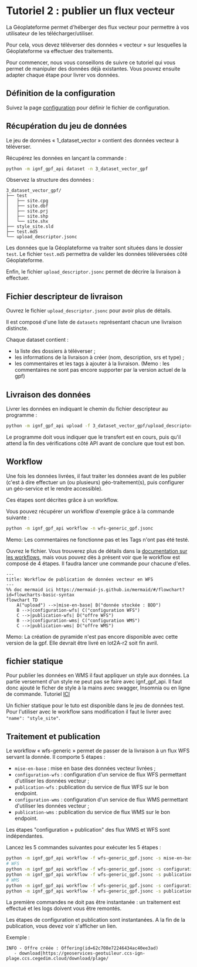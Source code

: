 # Tutoriel 2 : publier un flux vecteur

La Géoplateforme permet d'héberger des flux vecteur pour permettre à vos utilisateur de les télécharger/utiliser.

Pour cela, vous devez téléverser des données « vecteur » sur lesquelles la Géoplateforme va effectuer des traitements.

Pour commencer, nous vous conseillons de suivre ce tutoriel qui vous permet de manipuler des données déjà existantes. Vous pouvez ensuite adapter chaque étape pour livrer vos données.

## Définition de la configuration

Suivez la page [configuration](configuration.md) pour définir le fichier de configuration.

## Récupération du jeu de données

Le jeu de données « 1_dataset_vector » contient des données vecteur à téléverser.

Récupérez les données en lançant la commande :

```sh
python -m ignf_gpf_api dataset -n 3_dataset_vector_gpf
```

Observez la structure des données :

```
3_dataset_vector_gpf/
├── test
│   ├── site.cpg
│   ├── site.dbf
│   ├── site.prj
│   ├── site.shp
│   └── site.shx
├── style_site.sld
├── test.md5
└── upload_descriptor.jsonc
```

Les données que la Géoplateforme va traiter sont situées dans le dossier `test`.
Le fichier `test.md5` permettra de valider les données téléversées côté Géoplateforme.

Enfin, le fichier `upload_descriptor.jsonc` permet de décrire la livraison à effectuer.

## Fichier descripteur de livraison

Ouvrez le fichier `upload_descriptor.jsonc` pour avoir plus de détails.

Il est composé d'une liste de `datasets` représentant chacun une livraison distincte.

Chaque dataset contient :

* la liste des dossiers à téléverser ;
* les informations de la livraison à créer (nom, description, srs et type) ;
* les commentaires et les tags à ajouter à la livraison. (Memo : les commentaires ne sont pas encore supporter par la version actuel de la gpf)

## Livraison des données

Livrer les données en indiquant le chemin du fichier descripteur au programme :

```sh
python -m ignf_gpf_api upload -f 3_dataset_vector_gpf/upload_descriptor.jsonc
```

Le programme doit vous indiquer que le transfert est en cours, puis qu'il attend la fin des vérifications côté API avant de conclure que tout est bon.

## Workflow

Une fois les données livrées, il faut traiter les données avant de les publier (c'est à dire effectuer un (ou plusieurs) géo-traitement(s),
puis configurer un géo-service et le rendre accessible).

Ces étapes sont décrites grâce à un workflow.

Vous pouvez récupérer un workflow d'exemple grâce à la commande suivante :

```sh
python -m ignf_gpf_api workflow -n wfs-generic_gpf.jsonc
```

Memo: Les commentaires ne fonctionne pas et les Tags n'ont pas été testé.

Ouvrez le fichier. Vous trouverez plus de détails dans la [documentation sur les workflows](workflow.md), mais vous pouvez dès à présent voir que le workflow est composé de 4 étapes. Il faudra lancer une commande pour chacune d'elles.

```mermaid
---
title: Workflow de publication de données vecteur en WFS
---
%% doc mermaid ici https://mermaid-js.github.io/mermaid/#/flowchart?id=flowcharts-basic-syntax
flowchart TD
    A("upload") -->|mise-en-base| B("donnée stockée : BDD")
    B -->|configuration-wfs| C("configuration WFS")
    C -->|publication-wfs| D("offre WFS")
    B -->|configuration-wms| C("configuration WMS")
    C -->|publication-wms| D("offre WMS")
```
Memo: La création de pyramide n'est pas encore disponible avec cette version de la gpf. Elle devrait être livré en lot2A-r2 soit fin avril.


## fichier statique

Pour publier les données en WMS il faut appliquer un style aux données. La partie versement d'un style ne peut pas se faire avec ignf_gpf_api. Il faut donc ajouté le ficher de style à la mains avec swagger, Insomnia ou en ligne de commande. Tutoriel [ICI](https://gpf-beta.ign.fr/geoplateforme/tutoriels/vecteur/gestion_statique/)

Un fichier statique pour le tuto est disponible dans le jeu de données test. Pour l'utiliser avec le workflow sans modification il faut le livrer avec `"name": "style_site"`.


## Traitement et publication

Le workflow « wfs-generic » permet de passer de la livraison à un flux WFS servant la donnée. Il comporte 5 étapes :

* `mise-en-base` : mise en base des données vecteur livrées ;
* `configuration-wfs` : configuration d'un service de flux WFS permettant d'utiliser les données vecteur ;
* `publication-wfs` : publication du service de flux WFS sur le bon endpoint.
* `configuration-wms` : configuration d'un service de flux WMS permettant d'utiliser les données vecteur ;
* `publication-wms` : publication du service de flux WMS sur le bon endpoint.

Les étapes "configuration + publication" des flux WMS et WFS sont indépendantes.

Lancez les 5 commandes suivantes pour exécuter les 5 étapes :

```sh
python -m ignf_gpf_api workflow -f wfs-generic_gpf.jsonc -s mise-en-base
# WFS
python -m ignf_gpf_api workflow -f wfs-generic_gpf.jsonc -s configuration-wfs
python -m ignf_gpf_api workflow -f wfs-generic_gpf.jsonc -s publication-wfs
# WMS
python -m ignf_gpf_api workflow -f wfs-generic_gpf.jsonc -s configuration-wms
python -m ignf_gpf_api workflow -f wfs-generic_gpf.jsonc -s publication-wms
```

La première commandes ne doit pas être instantanée : un traitement est effectué et les logs doivent vous être remontés.

Les étapes de configuration et publication sont instantanées. A la fin de la publication, vous devez voir s'afficher un lien.

Exemple :

```
INFO - Offre créée : Offering(id=62c708e72246434ac40ee3ad)
   - download|https://geoservices-geotuileur.ccs-ign-plage.ccs.cegedim.cloud/download/plage/
```
